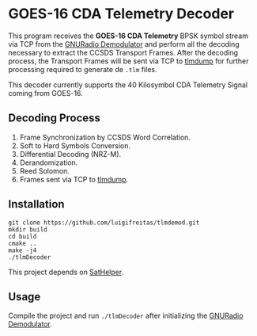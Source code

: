 GOES-16 CDA Telemetry Decoder
=================

This program receives the **GOES-16 CDA Telemetry** BPSK symbol stream via TCP from the [GNURadio Demodulator](../demodulator) and perform all the decoding necessary to extract the CCSDS Transport Frames. After the decoding process, the Transport Frames will be sent via TCP to [tlmdump](https://github.com/luigifreitas/tlmdump) for further processing required to generate de `.tlm` files.

This decoder currently supports the 40 Kilosymbol CDA Telemetry Signal coming from GOES-16.

## Decoding Process

1. Frame Synchronization by CCSDS Word Correlation.
2. Soft to Hard Symbols Conversion.
3. Differential Decoding (NRZ-M).
4. Derandomization.
5. Reed Solomon.
6. Frames sent via TCP to [tlmdump](https://github.com/luigifreitas/tlmdump).

## Installation

```
git clone https://github.com/luigifreitas/tlmdemod.git
mkdir build
cd build
cmake ..
make -j4
./tlmDecoder
```
This project depends on [SatHelper](https://github.com/opensatelliteproject/libsathelper).

## Usage 

Compile the project and run `./tlmDecoder` after initializing the [GNURadio Demodulator](../demodulator).
